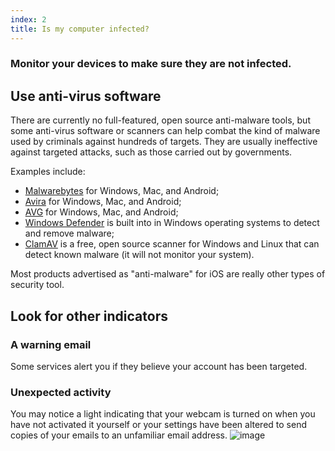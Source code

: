 ```yaml
---
index: 2
title: Is my computer infected?
---
```

### Monitor your devices to make sure they are not infected. 

## Use anti-virus software

There are currently no full-featured, open source anti-malware tools, but some anti-virus software or scanners can help combat  the kind of malware used by criminals against hundreds of targets. They are usually ineffective against targeted attacks, such as those carried out by governments.

Examples include: 

* 	[Malwarebytes](https://www.malwarebytes.com/) for Windows, Mac, and Android;
*   [Avira](https://www.avira.com/) for Windows, Mac, and Android;
*   [AVG](https://www.avg.com/) for Windows, Mac, and Android;
*   [Windows Defender](https://support.microsoft.com/en-us/help/17464/help-protect-my-device-with-windows-security) is built into in Windows operating systems to detect and remove malware; 
*   [ClamAV](https://www.clamav.net/) is a free, open source scanner for Windows and Linux that can detect known malware (it will not monitor your system).  

Most products advertised as "anti-malware" for iOS are really other types of security tool. 

## Look for other indicators 

### A warning email 
Some services alert you if they believe your account has been targeted. 

### Unexpected activity
You may notice a light indicating that your webcam is turned on when you have not activated it yourself or your settings have been altered to send copies of your emails to an unfamiliar email address.
![image](malware2.png)